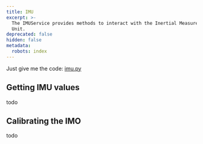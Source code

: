 ```yaml
---
title: IMU
excerpt: >-
  The IMUService provides methods to interact with the Inertial Measurement
  Unit.
deprecated: false
hidden: false
metadata:
  robots: index
---
```

Just give me the code: [imu.py](https://github.com/kscalelabs/kos/blob/master/kos-py/pykos/services/imu.py)

## Getting IMU values

todo

## Calibrating the IMO

todo